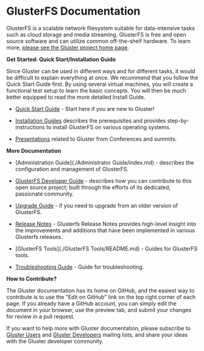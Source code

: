 # GlusterFS Documentation

GlusterFS is a scalable network filesystem
suitable for data-intensive tasks such as cloud storage and media streaming.
GlusterFS is free and open source software and can utilize common off-the-shelf
hardware. To learn more, [please see the Gluster project home page](http://www.gluster.org).

**Get Started: Quick Start/Installation Guide**

Since Gluster can be used in different ways and for different tasks, it would be difficult
to explain everything at once. We recommend that you follow the Quick Start Guide first. By
using several virtual machines, you will create a functional test setup to learn the
basic concepts. You will then be much better equipped to read the more detailed
Install Guide.

-  [Quick Start Guide](./Quick-Start-Guide/Quickstart.md) - Start here if you are new to Gluster!

-  [Installation Guides](./Install-Guide/Overview.md) describes the prerequisites and provides step-by-instructions to install GlusterFS on various operating systems.

-  [Presentations](./presentations/index.md) related to Gluster from Conferences and summits.

**More Documentation**

-  [Administration Guide](./Administrator Guide/index.md) - describes the configuration and management of GlusterFS.

-  [GlusterFS Developer Guide](./Developer-guide/Developers-Index.md) - describes how you can contribute to this open source project; built through the efforts of its dedicated, passionate community.

-  [Upgrade Guide](./Upgrade-Guide/README.md) - if you need to upgrade from an older version of GlusterFS.

-  [Release Notes](./release-notes/index.md) - Glusterfs Release Notes provides high-level insight into the improvements and  additions that have been implemented in various Glusterfs releases.

-  [GlusterFS Tools](./GlusterFS Tools/README.md) - Guides for GlusterFS tools.

-  [Troubleshooting Guide](./Troubleshooting/README.md) - Guide for troubleshooting.

**How to Contribute?**

The Gluster documentation has its home on GitHub, and the easiest way to contribute is to use
the "Edit on GitHub" link on the top right corner of each page. If you already have a GitHub
account, you can simply edit the document in your browser, use the preview tab, and submit
your changes for review in a pull request.

If you want to help more with Gluster documentation, please subscribe to [Gluster
Users](http://www.gluster.org/mailman/listinfo/gluster-users) and [Gluster
Developers](http://www.gluster.org/mailman/listinfo/gluster-devel) mailing lists,
and share your ideas with the Gluster developer community.
